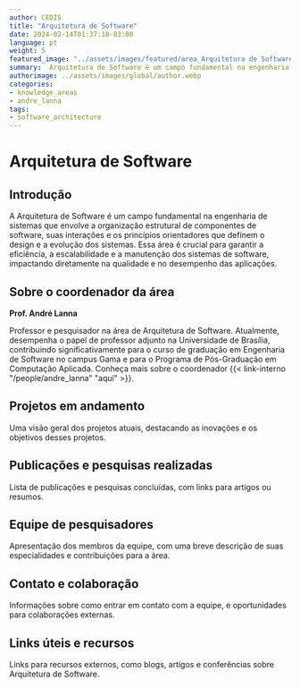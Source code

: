 ```yaml
---
author: CEDIS
title: "Arquitetura de Software"
date: 2024-02-14T01:37:18-03:00
language: pt
weight: 5
featured_image: "../assets/images/featured/area_Arquitetura de Software.png"
summary:  Arquitetura de Software é um campo fundamental na engenharia de sistemas que envolve a organização estrutural de componentes de software, suas interações e os princípios orientadores que definem o design e a evolução dos sistemas. Essa área é crucial para garantir a eficiência, a escalabilidade e a manutenção dos sistemas de software, impactando diretamente na qualidade e no desempenho das aplicações.
authorimage: ../assets/images/global/author.webp
categories:
- knowledge_areas
- andre_lanna
tags: 
- software_architecture
---
```

# Arquitetura de Software

## Introdução
A Arquitetura de Software é um campo fundamental na engenharia de sistemas que envolve a organização estrutural de componentes de software, suas interações e os princípios orientadores que definem o design e a evolução dos sistemas. Essa área é crucial para garantir a eficiência, a escalabilidade e a manutenção dos sistemas de software, impactando diretamente na qualidade e no desempenho das aplicações.

## Sobre o coordenador da área
**Prof. André Lanna**

Professor e pesquisador na área de Arquitetura de Software. Atualmente, desempenha o papel de professor adjunto na Universidade de Brasília, contribuindo significativamente para o curso de graduação em Engenharia de Software no campus Gama e para o Programa de Pós-Graduação em Computação Aplicada. Conheça mais sobre o coordenador {{< link-interno "/people/andre_lanna" "aqui" >}}.

## Projetos em andamento
Uma visão geral dos projetos atuais, destacando as inovações e os objetivos desses projetos.

## Publicações e pesquisas realizadas
Lista de publicações e pesquisas concluídas, com links para artigos ou resumos.

## Equipe de pesquisadores
Apresentação dos membros da equipe, com uma breve descrição de suas especialidades e contribuições para a área.

## Contato e colaboração
Informações sobre como entrar em contato com a equipe, e oportunidades para colaborações externas.

## Links úteis e recursos
Links para recursos externos, como blogs, artigos e conferências sobre Arquitetura de Software.
